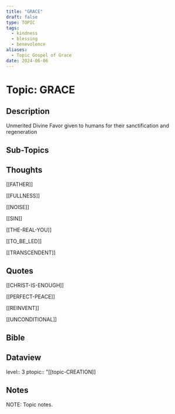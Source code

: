 ```yaml
---
title: "GRACE"
draft: false
type: TOPIC
tags:
  - kindness
  - blessing
  - benevolence
aliases:
  - Topic Gospel of Grace
date: 2024-06-06
---
```

# Topic: GRACE
## Description
Unmerited Divine Favor given to humans for their sanctification and regeneration

## Sub-Topics


## Thoughts
[[FATHER]]

[[FULLNESS]]

[[NOISE]]

[[SIN]]

[[THE-REAL-YOU]]

[[TO_BE_LED]]

[[TRANSCENDENT]]

## Quotes
[[CHRIST-IS-ENOUGH]]

[[PERFECT-PEACE]]

[[REINVENT]]

[[UNCONDITIONAL]]

## Bible


## Dataview
level:: 3
ptopic:: "[[topic-CREATION]]

## Notes
NOTE: Topic notes.